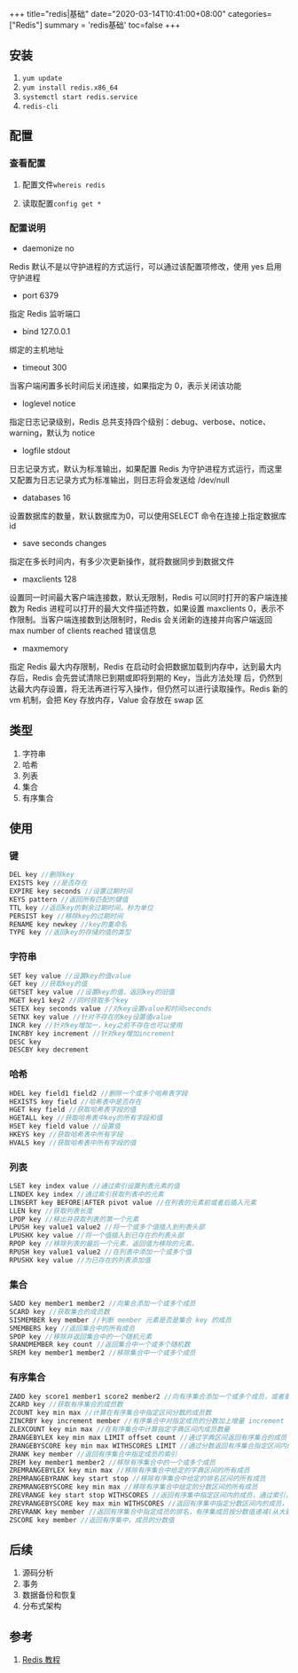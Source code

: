 +++
title="redis|基础"
date="2020-03-14T10:41:00+08:00"
categories=["Redis"]
summary = 'redis基础'
toc=false
+++

安装
----

1.	`yum update`
2.	`yum install redis.x86_64`
3.	`systemctl start redis.service`
4.	`redis-cli`

配置
----

### 查看配置

1.	配置文件`whereis redis`

2.	读取配置`config get *`

### 配置说明

-	daemonize no

Redis 默认不是以守护进程的方式运行，可以通过该配置项修改，使用 yes 启用守护进程

-	port 6379

指定 Redis 监听端口

-	bind 127.0.0.1

绑定的主机地址

-	timeout 300

当客户端闲置多长时间后关闭连接，如果指定为 0，表示关闭该功能

-	loglevel notice

指定日志记录级别，Redis 总共支持四个级别：debug、verbose、notice、warning，默认为 notice

-	logfile stdout

日志记录方式，默认为标准输出，如果配置 Redis 为守护进程方式运行，而这里又配置为日志记录方式为标准输出，则日志将会发送给 /dev/null

-	databases 16

设置数据库的数量，默认数据库为0，可以使用SELECT 命令在连接上指定数据库id

-	save seconds changes

指定在多长时间内，有多少次更新操作，就将数据同步到数据文件

-	maxclients 128

设置同一时间最大客户端连接数，默认无限制，Redis 可以同时打开的客户端连接数为 Redis 进程可以打开的最大文件描述符数，如果设置 maxclients 0，表示不作限制。当客户端连接数到达限制时，Redis 会关闭新的连接并向客户端返回 max number of clients reached 错误信息

-	maxmemory <bytes>

指定 Redis 最大内存限制，Redis 在启动时会把数据加载到内存中，达到最大内存后，Redis 会先尝试清除已到期或即将到期的 Key，当此方法处理 后，仍然到达最大内存设置，将无法再进行写入操作，但仍然可以进行读取操作。Redis 新的 vm 机制，会把 Key 存放内存，Value 会存放在 swap 区

类型
----

1.	字符串
2.	哈希
3.	列表
4.	集合
5.	有序集合

使用
----

### 键

```c
DEL key //删除key
EXISTS key //是否存在
EXPIRE key seconds //设置过期时间
KEYS pattern //返回所有匹配的键值
TTL key //返回key的剩余过期时间，秒为单位
PERSIST key //移除key的过期时间
RENAME key newkey //key的重命名
TYPE key //返回key的存储的值的类型
```

### 字符串

```c
SET key value //设置key的值value
GET key //获取key的值
GETSET key value //设置key的值，返回key的旧值
MGET key1 key2 //同时获取多个key
SETEX key seconds value //对key设置value和时间seconds
SETNX key value //针对不存在的key设置值value
INCR key //针对key增加一，key之前不存在也可以使用
INCRBY key increment //针对key增加increment
DESC key 
DESCBY key decrement
```

### 哈希

```c
HDEL key field1 field2 //删除一个或多个哈希表字段
HEXISTS key field //哈希表中是否存在
HGET key field //获取哈希表字段的值
HGETALL key //获取哈希表中key的所有字段和值
HSET key field value //设置值
HKEYS key //获取哈希表中所有字段
HVALS key //获取哈希表中所有字段的值
```

### 列表

```c
LSET key index value //通过索引设置列表元素的值
LINDEX key index //通过索引获取列表中的元素
LINSERT key BEFORE|AFTER pivot value //在列表的元素前或者后插入元素
LLEN key //获取列表长度
LPOP key //移出并获取列表的第一个元素
LPUSH key value1 value2 //将一个或多个值插入到列表头部
LPUSHX key value //将一个值插入到已存在的列表头部
RPOP key //移除列表的最后一个元素，返回值为移除的元素。
RPUSH key value1 value2 //在列表中添加一个或多个值
RPUSHX key value //为已存在的列表添加值
```

### 集合

```c
SADD key member1 member2 //向集合添加一个或多个成员
SCARD key //获取集合的成员数
SISMEMBER key member //判断 member 元素是否是集合 key 的成员
SMEMBERS key //返回集合中的所有成员
SPOP key //移除并返回集合中的一个随机元素
SRANDMEMBER key count //返回集合中一个或多个随机数
SREM key member1 member2 //移除集合中一个或多个成员
```

### 有序集合

```c
ZADD key score1 member1 score2 member2 //向有序集合添加一个或多个成员，或者更新已存在成员的分数
ZCARD key //获取有序集合的成员数
ZCOUNT key min max //计算在有序集合中指定区间分数的成员数
ZINCRBY key increment member //有序集合中对指定成员的分数加上增量 increment
ZLEXCOUNT key min max //在有序集合中计算指定字典区间内成员数量
ZRANGEBYLEX key min max LIMIT offset count //通过字典区间返回有序集合的成员
ZRANGEBYSCORE key min max WITHSCORES LIMIT //通过分数返回有序集合指定区间内的成员
ZRANK key member //返回有序集合中指定成员的索引
ZREM key member1 member2 //移除有序集合中的一个或多个成员
ZREMRANGEBYLEX key min max //移除有序集合中给定的字典区间的所有成员
ZREMRANGEBYRANK key start stop //移除有序集合中给定的排名区间的所有成员
ZREMRANGEBYSCORE key min max //移除有序集合中给定的分数区间的所有成员
ZREVRANGE key start stop WITHSCORES //返回有序集中指定区间内的成员，通过索引，分数从高到低
ZREVRANGEBYSCORE key max min WITHSCORES //返回有序集中指定分数区间内的成员，分数从高到低排序
ZREVRANK key member //返回有序集合中指定成员的排名，有序集成员按分数值递减(从大到小)排序
ZSCORE key member //返回有序集中，成员的分数值
```

后续
----

1.	源码分析
2.	事务
3.	数据备份和恢复
4.	分布式架构

参考
----

1.	[Redis 教程](https://www.runoob.com/redis/redis-tutorial.html)

